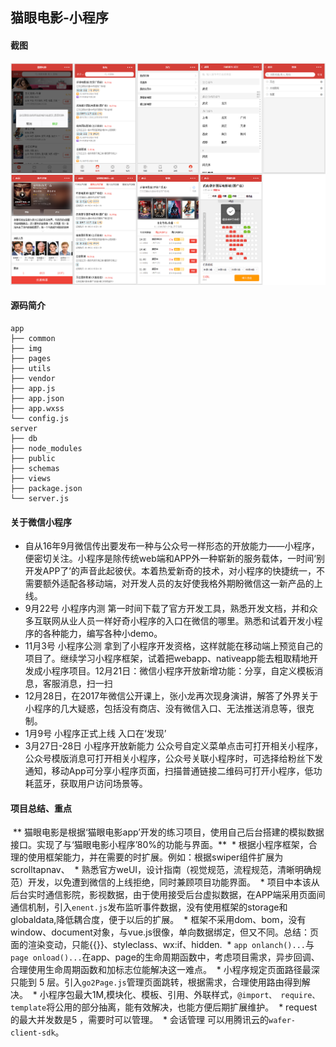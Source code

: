 猫眼电影-小程序
-------------------------------------------------------------------
#### 截图
![相关截图](screenshot/maoyan.png)
#### 源码简介

```tree
app
├── common
├── img
├── pages
├── utils
├── vendor
├── app.js
├── app.json
├── app.wxss
└── config.js
server
├── db
├── node_modules
├── public
├── schemas
├── views
├── package.json
└── server.js

```
#### 关于微信小程序
* 自从16年9月微信传出要发布一种与公众号一样形态的开放能力——小程序，便密切关注。小程序是除传统web端和APP外一种崭新的服务载体，一时间‘别开发APP了’的声音此起彼伏。本着热爱新奇的技术，对小程序的快捷统一，不需要额外适配各移动端，对开发人员的友好使我格外期盼微信这一新产品的上线。
* 9月22号 小程序内测 第一时间下载了官方开发工具，熟悉开发文档，并和众多互联网从业人员一样好奇小程序的入口在微信的哪里。熟悉和试着开发小程序的各种能力，编写各种小demo。
* 11月3号 小程序公测 拿到了小程序开发资格，这样就能在移动端上预览自己的项目了。继续学习小程序框架，试着把webapp、nativeapp能去粗取精地开发成小程序项目。12月21日：微信小程序开放新增功能：分享，自定义模板消息，客服消息，扫一扫
* 12月28日，在2017年微信公开课上，张小龙再次现身演讲，解答了外界关于小程序的几大疑惑，包括没有商店、没有微信入口、无法推送消息等，很克制。
* 1月9号 小程序正式上线 入口在‘发现’
* 3月27日-28日 小程序开放新能力 公众号自定义菜单点击可打开相关小程序，公众号模版消息可打开相关小程序，公众号关联小程序时，可选择给粉丝下发通知，移动App可分享小程序页面，扫描普通链接二维码可打开小程序，低功耗蓝牙，获取用户访问场景等。

#### 项目总结、重点
  ** 猫眼电影是根据‘猫眼电影app’开发的练习项目，使用自己后台搭建的模拟数据接口。实现了与‘猫眼电影小程序’80%的功能与界面。**
  * 根据小程序框架，合理的使用框架能力，并在需要的时扩展。例如：根据swiper组件扩展为scrolltapnav、
  * 熟悉官方weUI，设计指南（视觉规范，流程规范，清晰明确规范）开发，以免遭到微信的上线拒绝，同时兼顾项目功能界面。
  * 项目中本该从后台实时通信影院，影视数据，由于使用接受后台虚拟数据，在APP端采用页面间通信机制，引入```enent.js```发布监听事件数据，没有使用框架的storage和globaldata,降低耦合度，便于以后的扩展。
  * 框架不采用dom、bom，没有window、document对象，与vue.js很像，单向数据绑定，但又不同。总结：页面的渲染变动，只能{{}}、styleclass、wx:if、hidden.
  * ```app onlanch()...```与```page onload()...```在app、page的生命周期函数中，考虑项目需求，异步回调、合理使用生命周期函数和加标志位能解决这一难点。
  * 小程序规定页面路径最深只能到 5 层。引入```go2Page.js```管理页面跳转，根据需求，合理使用路由得到解决。
  * 小程序包最大1M,模块化、模板、引用、外联样式，```@import、 require、template```将公用的部分抽离，能有效解决，也能方便后期扩展维护。
  * request 的最大并发数是5 ，需要时可以管理。
  * 会话管理 可以用腾讯云的```wafer-client-sdk```。



